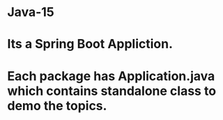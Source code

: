 # Java-15
# Its a Spring Boot Appliction.
# Each package has Application.java which contains standalone class to demo the topics.
